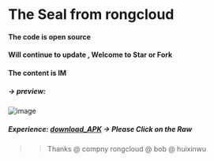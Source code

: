 # The Seal from rongcloud
#### The code is open source
#### Will continue to update , Welcome to Star or Fork
#### The content is IM

##### -> preview:
![image](https://github.com/13120241790/Seal/blob/master/preview.gif)

##### Experience: [download_APK](https://github.com/13120241790/Seal/blob/master/Seal.apk "悬停显示")  -> Please Click on the Raw



>> Thanks @ compny rongcloud @ bob  @ huixinwu 
